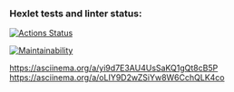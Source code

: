 ### Hexlet tests and linter status:
[![Actions Status](https://github.com/FarRodion/frontend-project-44/actions/workflows/hexlet-check.yml/badge.svg)](https://github.com/FarRodion/frontend-project-44/actions)

[![Maintainability](https://api.codeclimate.com/v1/badges/02c877ec775f9f70df75/maintainability)](https://codeclimate.com/github/FarRodion/frontend-project-44/maintainability)

https://asciinema.org/a/yi9d7E3AU4UsSaKQ1gQt8cB5P
https://asciinema.org/a/oLIY9D2wZSiYw8W6CchQLK4co